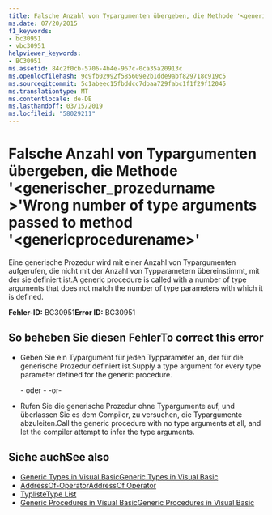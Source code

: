 ```yaml
---
title: Falsche Anzahl von Typargumenten übergeben, die Methode '<genericprocedurename>'
ms.date: 07/20/2015
f1_keywords:
- bc30951
- vbc30951
helpviewer_keywords:
- BC30951
ms.assetid: 84c2f0cb-5706-4b4e-967c-0ca35a20913c
ms.openlocfilehash: 9c9fb02992f585609e2b1dde9abf829718c919c5
ms.sourcegitcommit: 5c1abeec15fbddcc7dbaa729fabc1f1f29f12045
ms.translationtype: MT
ms.contentlocale: de-DE
ms.lasthandoff: 03/15/2019
ms.locfileid: "58029211"
---
```

# <a name="wrong-number-of-type-arguments-passed-to-method-genericprocedurename"></a><span data-ttu-id="1832b-102">Falsche Anzahl von Typargumenten übergeben, die Methode '\<generischer_prozedurname >'</span><span class="sxs-lookup"><span data-stu-id="1832b-102">Wrong number of type arguments passed to method '\<genericprocedurename>'</span></span>
<span data-ttu-id="1832b-103">Eine generische Prozedur wird mit einer Anzahl von Typargumenten aufgerufen, die nicht mit der Anzahl von Typparametern übereinstimmt, mit der sie definiert ist.</span><span class="sxs-lookup"><span data-stu-id="1832b-103">A generic procedure is called with a number of type arguments that does not match the number of type parameters with which it is defined.</span></span>  
  
 <span data-ttu-id="1832b-104">**Fehler-ID:** BC30951</span><span class="sxs-lookup"><span data-stu-id="1832b-104">**Error ID:** BC30951</span></span>  
  
## <a name="to-correct-this-error"></a><span data-ttu-id="1832b-105">So beheben Sie diesen Fehler</span><span class="sxs-lookup"><span data-stu-id="1832b-105">To correct this error</span></span>  
  
-   <span data-ttu-id="1832b-106">Geben Sie ein Typargument für jeden Typparameter an, der für die generische Prozedur definiert ist.</span><span class="sxs-lookup"><span data-stu-id="1832b-106">Supply a type argument for every type parameter defined for the generic procedure.</span></span>  
  
     <span data-ttu-id="1832b-107">- oder - </span><span class="sxs-lookup"><span data-stu-id="1832b-107">-or-</span></span>  
  
-   <span data-ttu-id="1832b-108">Rufen Sie die generische Prozedur ohne Typargumente auf, und überlassen Sie es dem Compiler, zu versuchen, die Typargumente abzuleiten.</span><span class="sxs-lookup"><span data-stu-id="1832b-108">Call the generic procedure with no type arguments at all, and let the compiler attempt to infer the type arguments.</span></span>  
  
## <a name="see-also"></a><span data-ttu-id="1832b-109">Siehe auch</span><span class="sxs-lookup"><span data-stu-id="1832b-109">See also</span></span>

- [<span data-ttu-id="1832b-110">Generic Types in Visual Basic</span><span class="sxs-lookup"><span data-stu-id="1832b-110">Generic Types in Visual Basic</span></span>](../../visual-basic/programming-guide/language-features/data-types/generic-types.md)
- [<span data-ttu-id="1832b-111">AddressOf-Operator</span><span class="sxs-lookup"><span data-stu-id="1832b-111">AddressOf Operator</span></span>](../../visual-basic/language-reference/operators/addressof-operator.md)
- [<span data-ttu-id="1832b-112">Typliste</span><span class="sxs-lookup"><span data-stu-id="1832b-112">Type List</span></span>](../../visual-basic/language-reference/statements/type-list.md)
- [<span data-ttu-id="1832b-113">Generic Procedures in Visual Basic</span><span class="sxs-lookup"><span data-stu-id="1832b-113">Generic Procedures in Visual Basic</span></span>](../../visual-basic/programming-guide/language-features/data-types/generic-procedures.md)
